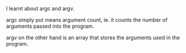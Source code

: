 I learnt about argc and argv.

argc simply put means argument count, ie. it counts the number of arguments passed into the program.

argv on the other hand is an array that stores the arguments used in the program.